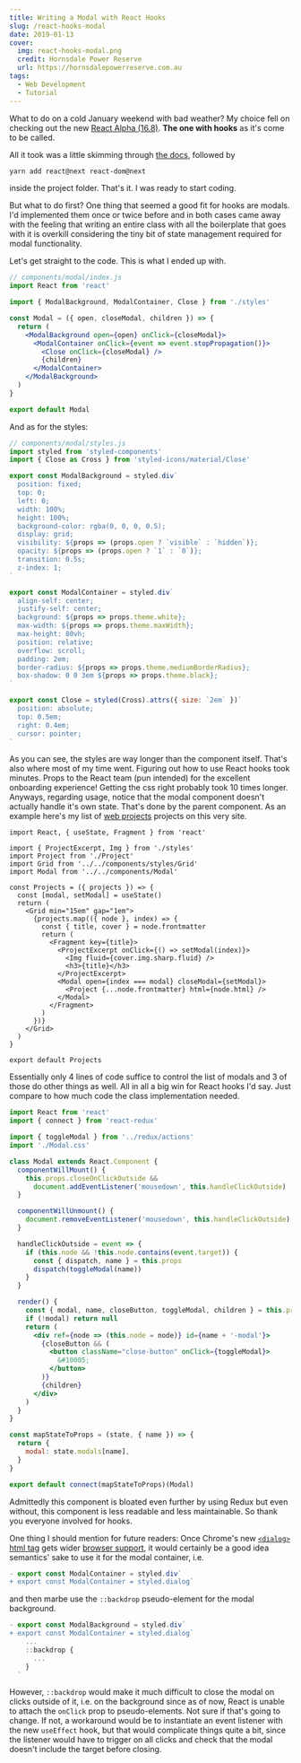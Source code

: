 ```yaml
---
title: Writing a Modal with React Hooks
slug: /react-hooks-modal
date: 2019-01-13
cover:
  img: react-hooks-modal.png
  credit: Hornsdale Power Reserve
  url: https://hornsdalepowerreserve.com.au
tags:
  - Web Development
  - Tutorial
---
```


What to do on a cold January weekend with bad weather? My choice fell on checking out the new [React Alpha (16.8)](https://reactjs.org/blog/2018/11/27/react-16-roadmap.html#react-16x-q1-2019-the-one-with-hooks). **The one with hooks** as it's come to be called.

All it took was a little skimming through [the docs](https://reactjs.org/docs/hooks-intro.html), followed by

```sh
yarn add react@next react-dom@next
```

inside the project folder. That's it. I was ready to start coding.

But what to do first? One thing that seemed a good fit for hooks are modals. I'd implemented them once or twice before and in both cases came away with the feeling that writing an entire class with all the boilerplate that goes with it is overkill considering the tiny bit of state management required for modal functionality.

Let's get straight to the code. This is what I ended up with.

```jsx
// components/modal/index.js
import React from 'react'

import { ModalBackground, ModalContainer, Close } from './styles'

const Modal = ({ open, closeModal, children }) => {
  return (
    <ModalBackground open={open} onClick={closeModal}>
      <ModalContainer onClick={event => event.stopPropagation()}>
        <Close onClick={closeModal} />
        {children}
      </ModalContainer>
    </ModalBackground>
  )
}

export default Modal
```

And as for the styles:

```js
// components/modal/styles.js
import styled from 'styled-components'
import { Close as Cross } from 'styled-icons/material/Close'

export const ModalBackground = styled.div`
  position: fixed;
  top: 0;
  left: 0;
  width: 100%;
  height: 100%;
  background-color: rgba(0, 0, 0, 0.5);
  display: grid;
  visibility: ${props => (props.open ? `visible` : `hidden`)};
  opacity: ${props => (props.open ? `1` : `0`)};
  transition: 0.5s;
  z-index: 1;
`

export const ModalContainer = styled.div`
  align-self: center;
  justify-self: center;
  background: ${props => props.theme.white};
  max-width: ${props => props.theme.maxWidth};
  max-height: 80vh;
  position: relative;
  overflow: scroll;
  padding: 2em;
  border-radius: ${props => props.theme.mediumBorderRadius};
  box-shadow: 0 0 3em ${props => props.theme.black};
`

export const Close = styled(Cross).attrs({ size: `2em` })`
  position: absolute;
  top: 0.5em;
  right: 0.4em;
  cursor: pointer;
`
```

As you can see, the styles are way longer than the component itself. That's also where most of my time went. Figuring out how to use React hooks took minutes. Props to the React team (pun intended) for the excellent onboarding experience! Getting the css right probably took 10 times longer. Anyways, regarding usage, notice that the modal component doesn't actually handle it's own state. That's done by the parent component. As an example here's my list of [web projects](/web) projects on this very site.

```jsx{1,9,16,20}
import React, { useState, Fragment } from 'react'

import { ProjectExcerpt, Img } from './styles'
import Project from './Project'
import Grid from '../../components/styles/Grid'
import Modal from '../../components/Modal'

const Projects = ({ projects }) => {
  const [modal, setModal] = useState()
  return (
    <Grid min="15em" gap="1em">
      {projects.map(({ node }, index) => {
        const { title, cover } = node.frontmatter
        return (
          <Fragment key={title}>
            <ProjectExcerpt onClick={() => setModal(index)}>
              <Img fluid={cover.img.sharp.fluid} />
              <h3>{title}</h3>
            </ProjectExcerpt>
            <Modal open={index === modal} closeModal={setModal}>
              <Project {...node.frontmatter} html={node.html} />
            </Modal>
          </Fragment>
        )
      })}
    </Grid>
  )
}

export default Projects
```

Essentially only 4 lines of code suffice to control the list of modals and 3 of those do other things as well. All in all a big win for React hooks I'd say. Just compare to how much code the class implementation needed.

```jsx
import React from 'react'
import { connect } from 'react-redux'

import { toggleModal } from '../redux/actions'
import './Modal.css'

class Modal extends React.Component {
  componentWillMount() {
    this.props.closeOnClickOutside &&
      document.addEventListener('mousedown', this.handleClickOutside)
  }

  componentWillUnmount() {
    document.removeEventListener('mousedown', this.handleClickOutside)
  }

  handleClickOutside = event => {
    if (this.node && !this.node.contains(event.target)) {
      const { dispatch, name } = this.props
      dispatch(toggleModal(name))
    }
  }

  render() {
    const { modal, name, closeButton, toggleModal, children } = this.props
    if (!modal) return null
    return (
      <div ref={node => (this.node = node)} id={name + '-modal'}>
        {closeButton && (
          <button className="close-button" onClick={toggleModal}>
            &#10005;
          </button>
        )}
        {children}
      </div>
    )
  }
}

const mapStateToProps = (state, { name }) => {
  return {
    modal: state.modals[name],
  }
}

export default connect(mapStateToProps)(Modal)
```

Admittedly this component is bloated even further by using Redux but even without, this component is less readable and less maintainable. So thank you everyone involved for hooks.

One thing I should mention for future readers: Once Chrome's new [`<dialog>` html tag](https://developer.mozilla.org/en-US/docs/Web/HTML/Element/dialog) gets wider [browser support](https://caniuse.com/#feat=dialog), it would certainly be a good idea semantics' sake to use it for the modal container, i.e.

```js
- export const ModalContainer = styled.div`
+ export const ModalContainer = styled.dialog`
```

and then marbe use the `::backdrop` pseudo-element for the modal background.

```js
- export const ModalBackground = styled.div`
+ export const ModalContainer = styled.dialog`
    ...
    ::backdrop {
      ...
    }
  `
```

However, `::backdrop` would make it much difficult to close the modal on clicks outside of it, i.e. on the background since as of now, React is unable to attach the `onClick` prop to pseudo-elements. Not sure if that's going to change. If not, a workaround would be to instantiate an event listener with the new `useEffect` hook, but that would complicate things quite a bit, since the listener would have to trigger on all clicks and check that the modal doesn't include the target before closing.
